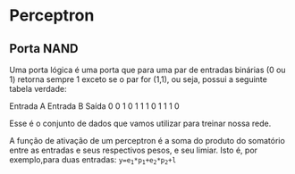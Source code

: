# Perceptron

## Porta NAND

Uma porta lógica é uma porta que para uma par de entradas binárias (0 ou 1) retorna sempre 1 exceto se o par for (1,1), ou seja, possui a seguinte tabela verdade:

Entrada A	Entrada B	Saída
0		0		1
0		1		1
1		0		1
1		1		0

Esse é o conjunto de dados que vamos utilizar para treinar nossa rede.

A função de ativação de um perceptron é a soma do produto do somatório entre as entradas e seus respectivos pesos, e seu limiar. Isto é, por exemplo,para duas entradas: <code>y=e<sub>1</sub>*p<sub>1</sub>+e<sub>2</sub>*p<sub>2</sub>+l</code>
